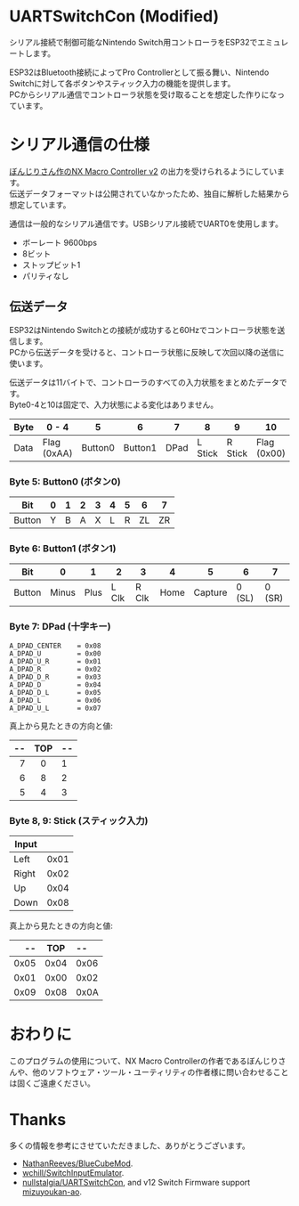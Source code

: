 # UARTSwitchCon (Modified)
シリアル接続で制御可能なNintendo Switch用コントローラをESP32でエミュレートします。

ESP32はBluetooth接続によってPro Controllerとして振る舞い、Nintendo Switchに対して各ボタンやスティック入力の機能を提供します。  
PCからシリアル通信でコントローラ状態を受け取ることを想定した作りになっています。

# シリアル通信の仕様

[ぼんじりさん作のNX Macro Controller v2](https://blog.bzl-web.com/entry/2020/12/13/204230) の出力を受けられるようにしています。  
伝送データフォーマットは公開されていなかったため、独自に解析した結果から想定しています。

通信は一般的なシリアル通信です。USBシリアル接続でUART0を使用します。

- ボーレート 9600bps
- 8ビット
- ストップビット1
- パリティなし

## 伝送データ

ESP32はNintendo Switchとの接続が成功すると60Hzでコントローラ状態を送信します。  
PCから伝送データを受けると、コントローラ状態に反映して次回以降の送信に使います。

伝送データは11バイトで、コントローラのすべての入力状態をまとめたデータです。  
Byte0-4と10は固定で、入力状態による変化はありません。

| Byte | 0 - 4       | 5       | 6       | 7    | 8       | 9       | 10          |
|------|-------------|---------|---------|------|---------|---------|-------------|
| Data | Flag (0xAA) | Button0 | Button1 | DPad | L Stick | R Stick | Flag (0x00) |

### Byte 5: Button0 (ボタン0)

| Bit    | 0 | 1 | 2 | 3 | 4 | 5 | 6  | 7  |
|--------|---|---|---|---|---|---|----|----|
| Button | Y | B | A | X | L | R | ZL | ZR |


### Byte 6: Button1 (ボタン1)

| Bit    | 0     | 1    | 2     | 3     | 4    | 5       | 6      | 7      |
|--------|-------|------|-------|-------|------|---------|--------|--------|
| Button | Minus | Plus | L Clk | R Clk | Home | Capture | 0 (SL) | 0 (SR) |

### Byte 7: DPad (十字キー)

	A_DPAD_CENTER    = 0x08
	A_DPAD_U         = 0x00
	A_DPAD_U_R       = 0x01
	A_DPAD_R         = 0x02
	A_DPAD_D_R       = 0x03
	A_DPAD_D         = 0x04
	A_DPAD_D_L       = 0x05
	A_DPAD_L         = 0x06
	A_DPAD_U_L       = 0x07

真上から見たときの方向と値:

| -- | TOP | -- |
| --:|:---:|:-- |
| 7  |  0  |  1 |
| 6  |  8  |  2 |
| 5  |  4  |  3 |
	
### Byte 8, 9: Stick (スティック入力)

|Input |      |
|------|------|
|Left  | 0x01 |
|Right | 0x02 |
|Up    | 0x04 |
|Down  | 0x08 |

真上から見たときの方向と値:

| --   | TOP  | --   |
|-----:|:----:|:-----|
| 0x05 | 0x04 | 0x06 |
| 0x01 | 0x00 | 0x02 |
| 0x09 | 0x08 | 0x0A |

# おわりに

このプログラムの使用について、NX Macro Controllerの作者であるぼんじりさんや、他のソフトウェア・ツール・ユーティリティの作者様に問い合わせることは固くご遠慮ください。

# Thanks

多くの情報を参考にさせていただきました、ありがとうございます。

- [NathanReeves/BlueCubeMod](https://github.com/NathanReeves/BlueCubeMod).
- [wchill/SwitchInputEmulator](https://github.com/wchill/SwitchInputEmulator).
- [nullstalgia/UARTSwitchCon](https://github.com/nullstalgia/UARTSwitchCon), and v12 Switch Firmware support [mizuyoukan-ao](https://github.com/mizuyoukanao).